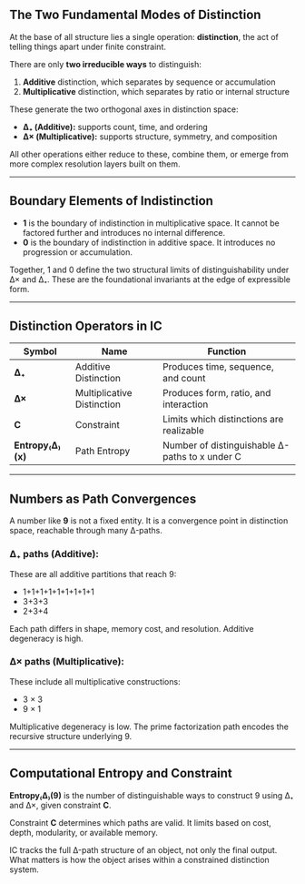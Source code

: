 ## The Two Fundamental Modes of Distinction

At the base of all structure lies a single operation: **distinction**, the act of telling things apart under finite constraint.

There are only **two irreducible ways** to distinguish:
1. **Additive** distinction, which separates by sequence or accumulation  
2. **Multiplicative** distinction, which separates by ratio or internal structure

These generate the two orthogonal axes in distinction space:
- **Δ₊ (Additive):** supports count, time, and ordering
- **Δ× (Multiplicative):** supports structure, symmetry, and composition

All other operations either reduce to these, combine them, or emerge from more complex resolution layers built on them.

---

## Boundary Elements of Indistinction

- **1** is the boundary of indistinction in multiplicative space. It cannot be factored further and introduces no internal difference.
- **0** is the boundary of indistinction in additive space. It introduces no progression or accumulation.

Together, 1 and 0 define the two structural limits of distinguishability under Δ× and Δ₊. These are the foundational invariants at the edge of expressible form.

---

## Distinction Operators in IC

| Symbol           | Name                      | Function                                       |
|------------------|---------------------------|------------------------------------------------|
| **Δ₊**           | Additive Distinction      | Produces time, sequence, and count             |
| **Δ×**           | Multiplicative Distinction| Produces form, ratio, and interaction          |
| **C**            | Constraint                | Limits which distinctions are realizable       |
| **Entropy₍Δ₎(x)**| Path Entropy              | Number of distinguishable Δ-paths to x under C |

---

## Numbers as Path Convergences

A number like **9** is not a fixed entity. It is a convergence point in distinction space, reachable through many Δ-paths.

### Δ₊ paths (Additive):  
These are all additive partitions that reach 9:
- 1+1+1+1+1+1+1+1+1  
- 3+3+3  
- 2+3+4  

Each path differs in shape, memory cost, and resolution. Additive degeneracy is high.

### Δ× paths (Multiplicative):  
These include all multiplicative constructions:
- 3 × 3  
- 9 × 1  

Multiplicative degeneracy is low. The prime factorization path encodes the recursive structure underlying 9.

---

## Computational Entropy and Constraint

**Entropy₍Δ₎(9)** is the number of distinguishable ways to construct 9 using Δ₊ and Δ×, given constraint **C**.

Constraint **C** determines which paths are valid. It limits based on cost, depth, modularity, or available memory.

IC tracks the full Δ-path structure of an object, not only the final output. What matters is how the object arises within a constrained distinction system.
